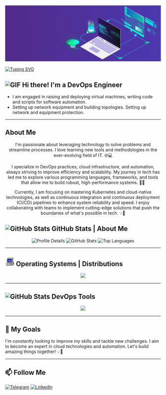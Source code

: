 ![Header](https://github.com/ATwoit/ATwoit/blob/main/assets/header_gif.gif)

<a href="https://git.io/typing-svg"><img src="https://readme-typing-svg.demolab.com?font=Fira+Code&pause=1000&width=435&lines=Art+challenges+technology%2C+and+technology+inspires+art." alt="Typing SVG" /></a>


## <img src="https://user-images.githubusercontent.com/72663882/171687151-bb31c996-c9d2-49c8-b593-734946893b23.gif" width="30" height="30" alt="GIF"> Hi there! I'm a DevOps Engineer 

- I am engaged in raising and deploying virtual machines, writing code and scripts for software automation.
- Setting up network equipment and building topologies. Setting up network and equipment protection.

---

## About Me

<div style="text-align: center;">
  I'm passionate about leveraging technology to solve problems and streamline processes. I love learning new tools and methodologies in the ever-evolving field of IT. 🌐💻

  I specialize in DevOps practices, cloud infrastructure, and automation, always striving to improve efficiency and scalability. My journey in tech has led me to explore various programming languages, frameworks, and tools that allow me to build robust, high-performance systems. 🚀🔧

  Currently, I am focusing on mastering Kubernetes and cloud-native technologies, as well as continuous integration and continuous deployment (CI/CD) pipelines to enhance system reliability and speed. I enjoy collaborating with teams to implement cutting-edge solutions that push the boundaries of what's possible in tech. 💡🤝
</div>


## <img src="https://camo.githubusercontent.com/792339729babf55dc139ac8189abba7aa4ff21366eecda37b3f0c37200dfa871/68747470733a2f2f6d656469612e67697068792e636f6d2f6d656469612f6959384352426451584f444a5343455249722f67697068792e676966" width="30" height="30" alt="GitHub Stats"> GitHub Stats | About Me

<div style="text-align: center;">
    <img src="https://github-profile-summary-cards.vercel.app/api/cards/profile-details?username=ATwoit&theme=vue" alt="Profile Details"/>
  <img src="https://github-readme-stats.vercel.app/api?username=ATwoit&show_icons=true&theme=merko" alt="GitHub Stats"/>
  <img src="https://github-readme-stats.vercel.app/api/top-langs/?username=ATwoit&layout=compact&theme=merko" alt="Top Languages" />
</div>

---

## <img src="https://github.com/ATwoit/ATwoit/blob/main/assets/24S2.gif" width="30" height="30" alt="GIF"> Operating Systems | Distributions

<p align="center">
  <a href="https://skillicons.dev">
    <img src="https://skillicons.dev/icons?i=windows,apple,linux,ubuntu,kali,debian,arch," />
  </a>
</p>

---

## <img src="https://camo.githubusercontent.com/ec5c8741e4ed88b1a5824e32558e15983dbaf6b46ca017418a32e39b4036ba3b/68747470733a2f2f6d65646961322e67697068792e636f6d2f6d656469612f51737347456d706b79454f684243623765312f67697068792e6769663f6369643d656366303565343761306e336769316266716e74716d6f62386739616964316f796a327772336473336d67373030626c267269643d67697068792e676966" width="30" height="30" alt="GitHub Stats"> DevOps Tools

<p align="center">
  <a href="https://skillicons.dev">
    <img src="https://skillicons.dev/icons?i=git,github,docker,grafana,jenkins,less,nginx,obsidian,powershell,py,vscode,bash" />
  </a>
</p>

---

## 🚀 My Goals

I'm constantly looking to improve my skills and tackle new challenges. I aim to become an expert in cloud technologies and automation. Let's build amazing things together! 💡🤝

---

## 📫 Follow Me

[![Telegram](https://img.shields.io/badge/-Telegram-2CA5E0?style=for-the-badge&logo=telegram&logoColor=white)](https://t.me/Cavadov_S)
[![LinkedIn](https://img.shields.io/badge/-LinkedIn-0077B5?style=for-the-badge&logo=linkedin&logoColor=white)](https://www.linkedin.com/in/seyfulla-javadov-36206330a?lipi=urn%3Ali%3Apage%3Ad_flagship3_profile_view_base_contact_details%3BYuI6fODwTi%2BGgcPYIH4uaw%3D%3D)